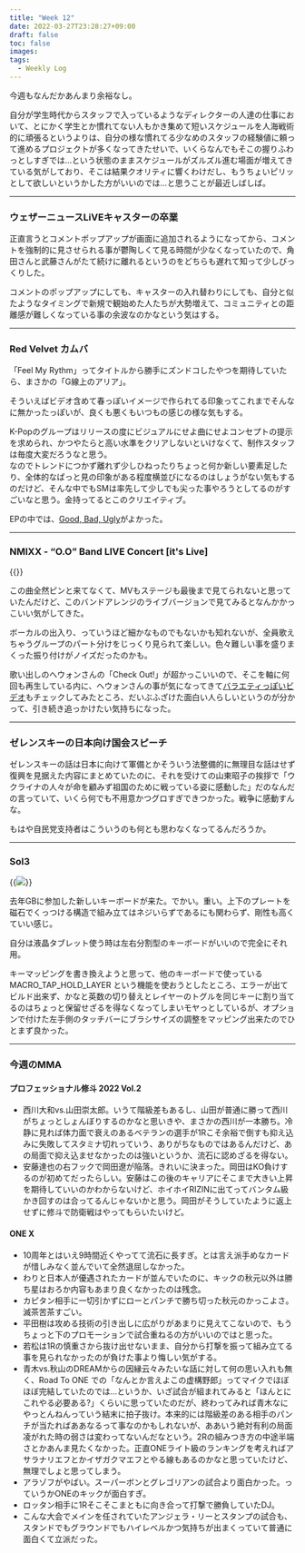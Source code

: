 ```yaml
---
title: "Week 12"
date: 2022-03-27T23:28:27+09:00
draft: false
toc: false
images:
tags:
  - Weekly Log
---
```


今週もなんだかあんまり余裕なし。

自分が学生時代からスタッフで入っているようなディレクターの人達の仕事において、とにかく学生とか慣れてない人もかき集めて短いスケジュールを人海戦術的に頑張るというよりは、自分の様な慣れてる少なめのスタッフの経験値に頼って進めるプロジェクトが多くなってきたせいで、いくらなんでもそこの握りふわっとしすぎでは…という状態のままスケジュールがズルズル進む場面が増えてきている気がしており、そこは結果クオリティに響くわけだし、もうちょいピリッとして欲しいというかした方がいいのでは…と思うことが最近しばしば。
<!--more--> 
---

### ウェザーニュースLiVEキャスターの卒業

正直言うとコメントポップアップが画面に追加されるようになってから、コメントを強制的に見させられる事が鬱陶しくて見る時間が少なくなっていたので、角田さんと武藤さんがたて続けに離れるというのをどちらも遅れて知って少しびっくりした。

コメントのポップアップにしても、キャスターの入れ替わりにしても、自分と似たようなタイミングで新規で観始めた人たちが大勢増えて、コミュニティとの距離感が難しくなっている事の余波なのかなという気はする。

---

### Red Velvet カムバ

「Feel My Rythm」ってタイトルから勝手にズンドコしたやつを期待していたら、まさかの「G線上のアリア」。

そういえばビデオ含めて春っぽいイメージで作られてる印象ってこれまでそんなに無かったっぽいが、良くも悪くもいつもの感じの様な気もする。

K-Popのグループはリリースの度にビジュアルにせよ曲にせよコンセプトの提示を求められ、かつやたらと高い水準をクリアしないといけなくて、制作スタッフは毎度大変だろうなと思う。  
なのでトレンドにつかず離れず少しひねったりちょっと何か新しい要素足したり、全体的なぱっと見の印象がある程度横並びになるのはしょうがない気もするのだけど、そんな中でもSMは率先して少しでも尖った事やろうとしてるのがすごいなと思う。金持ってるとこのクリエイティブ。 

EPの中では、[Good, Bad, Ugly](https://www.youtube.com/watch?v=GMZlRcpMWq0)がよかった。

---

### NMIXX - “O.O” Band LIVE Concert [it's Live]

{{<youtube MxunQ_SgXOw>}}

この曲全然ピンと来てなくて、MVもステージも最後まで見てられないと思っていたんだけど、このバンドアレンジのライブバージョンで見てみるとなんかかっこいい気がしてきた。

ボーカルの出入り、っていうほど細かなものでもないかも知れないが、全員歌えちゃうグループのパート分けをじっくり見られて楽しい。色々難しい事を盛りまくった振り付けがノイズだったのかも。

歌い出しのへウォンさんの「Check Out!」が超かっこいいので、そこを軸に何回も再生している内に、へウォンさんの事が気になってきて[バラエティっぽいビデオ](https://www.youtube.com/watch?v=Wjhw0hFVMMM)もチェックしてみたところ、だいぶふざけた面白い人らしいというのが分かって、引き続き追っかけたい気持ちになった。

---

### ゼレンスキーの日本向け国会スピーチ

ゼレンスキーの話は日本に向けて軍備とかそういう法整備的に無理目な話はせず復興を見据えた内容にまとめていたのに、それを受けての山東昭子の挨拶で「ウクライナの人々が命を顧みず祖国のために戦っている姿に感動した」だのなんだの言っていて、いくら何でも不用意かつグロすぎできつかった。戦争に感動すんな。

もはや自民党支持者はこういうのも何とも思わなくなってるんだろうか。

---

### Sol3

{{<image src="/images/2022/03/20220327_sol3.jpg" >}}

去年GBに参加した新しいキーボードが来た。でかい。重い。上下のプレートを磁石でくっつける構造で組み立てはネジいらずであるにも関わらず、剛性も高くていい感じ。

自分は液晶タブレット使う時は左右分割型のキーボードがいいので完全にそれ用。

キーマッピングを書き換えようと思って、他のキーボードで使っている MACRO_TAP_HOLD_LAYER という機能を使おうとしたところ、エラーが出てビルド出来ず、かなと英数の切り替えとレイヤーのトグルを同じキーに割り当てるのはちょっと保留せざるを得なくなってしまいモヤっとしているが、オプションで付けた左手側のタッチバーにブラシサイズの調整をマッピング出来たのでひとまず良かった。

---

### 今週のMMA

#### プロフェッショナル修斗 2022 Vol.2

- 西川大和vs.山田崇太郎。いうて階級差もあるし、山田が普通に勝って西川がちょっとしょんぼりするのかなと思いきや、まさかの西川が一本勝ち。冷静に見れば体力面で衰えのあるベテランの選手が1Rこそ余裕で倒すも抑え込みに失敗してスタミナ切れっていう、ありがちなものではあるんだけど、あの局面で抑え込ませなかったのは強いというか、流石に認めざるを得ない。
- 安藤達也の右フックで岡田遼が陥落。きれいに決まった。岡田はKO負けするのが初めてだったらしい。安藤はこの後のキャリアにそこまで大きい上昇を期待していいのかわからないけど、ホイホイRIZINに出てってバンタム級かき回すのは合ってるんじゃないかと思う。岡田がそうしていたように返上せずに修斗で防衛戦はやってもらいたいけど。

#### ONE X

- 10周年とはいえ9時間近くやってて流石に長すぎ。とは言え派手めなカードが惜しみなく並んでいて全然退屈しなかった。
- わりと日本人が優遇されたカードが並んでいたのに、キックの秋元以外は勝ち星はおろか内容もあまり良くなかったのは残念。
- カピタン相手に一切引かずにローとパンチで勝ち切った秋元のかっこよさ。滅茶苦茶すごい。
- 平田樹は攻める技術の引き出しに広がりがあまりに見えてこないので、もうちょっと下のプロモーションで試合重ねるの方がいいのではと思った。
- 若松は1Rの慎重さから抜け出せないまま、自分から打撃を振って組み立てる事を見られなかったのが負けた事より悔しい気がする。
- 青木vs.秋山のDREAMからの因縁云々みたいな話に対して何の思い入れも無く、Road To ONE での「なんとか言えよこの虚構野郎」ってマイクでほぼほぼ完結していたのでは…というか、いざ試合が組まれてみると「ほんとにこれやる必要ある?」くらいに思っていたのだが、終わってみれば青木なにやっとんねんっていう結末に拍子抜け。本来的には階級差のある相手のパンチが当たればああなるって事なのかもしれないが、ああいう絶対有利の局面凌がれた時の弱さは変わってないんだなという。2Rの組みつき方の中途半端さとかあんま見たくなかった。正直ONEライト級のランキングを考えればアサラナリエフとかイザガクマエフとやる線もあるのかなと思っていたけど、無理でしょと思ってしまう。
- アラゾフがやばい。スーパーボンとグレゴリアンの試合より面白かった。っていうかONEのキックが面白すぎ。
- ロッタン相手に1Rそこそこまともに向き合って打撃で勝負していたDJ。
- こんな大会でメインを任されていたアンジェラ・リーとスタンプの試合も、スタンドでもグラウンドでもハイレベルかつ気持ちが出まくっていて普通に面白くて立派だった。